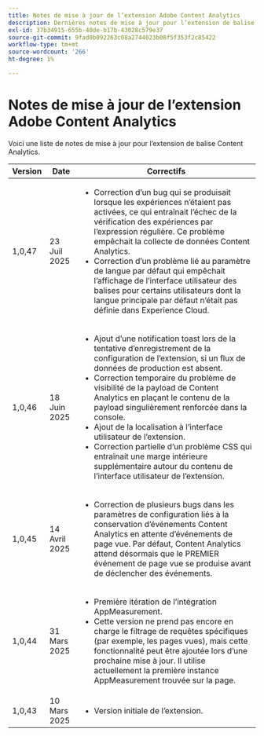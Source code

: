 ```yaml
---
title: Notes de mise à jour de l’extension Adobe Content Analytics
description: Dernières notes de mise à jour pour l’extension de balise Content Analytics dans Adobe Experience Platform.
exl-id: 37b34915-655b-40de-b17b-43028c579e37
source-git-commit: 9fad0b092263c08a2744023b08f5f353f2c85422
workflow-type: tm+mt
source-wordcount: '266'
ht-degree: 1%

---
```


# Notes de mise à jour de l’extension Adobe Content Analytics

Voici une liste de notes de mise à jour pour l’extension de balise Content Analytics.

| Version | Date | Correctifs |
|---|---|---|
| 1,0,47 | 23 Juil 2025 | <ul><li>Correction d’un bug qui se produisait lorsque les expériences n’étaient pas activées, ce qui entraînait l’échec de la vérification des expériences par l’expression régulière. Ce problème empêchait la collecte de données Content Analytics.</li><li>Correction d’un problème lié au paramètre de langue par défaut qui empêchait l’affichage de l’interface utilisateur des balises pour certains utilisateurs dont la langue principale par défaut n’était pas définie dans Experience Cloud.</li></ul> |
| 1,0,46 | 18 Juin 2025 | <ul><li>Ajout d’une notification toast lors de la tentative d’enregistrement de la configuration de l’extension, si un flux de données de production est absent.</li><li>Correction temporaire du problème de visibilité de la payload de Content Analytics en plaçant le contenu de la payload singulièrement renforcée dans la console.</li><li>Ajout de la localisation à l’interface utilisateur de l’extension.</li><li>Correction partielle d’un problème CSS qui entraînait une marge intérieure supplémentaire autour du contenu de l’interface utilisateur de l’extension.</li></ul> |
| 1,0,45 | 14 Avril 2025 | <ul><li>Correction de plusieurs bugs dans les paramètres de configuration liés à la conservation d’événements Content Analytics en attente d’événements de page vue. Par défaut, Content Analytics attend désormais que le PREMIER événement de page vue se produise avant de déclencher des événements.</li></ul> |
| 1,0,44 | 31 Mars 2025 | <ul><li>Première itération de l’intégration AppMeasurement.</li><li>Cette version ne prend pas encore en charge le filtrage de requêtes spécifiques (par exemple, les pages vues), mais cette fonctionnalité peut être ajoutée lors d’une prochaine mise à jour. Il utilise actuellement la première instance AppMeasurement trouvée sur la page.</li></ul> |
| 1,0,43 | 10 Mars 2025 | <ul><li>Version initiale de l’extension.</li></ul> |
